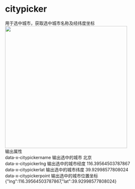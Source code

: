 # citypicker
用于选中城市，获取选中城市名称及经纬度坐标<br>
<img src="http://www.wware.org/img/citys001.png?_8248" width="400px"><br>
输出属性<br>
data-x-citypickername	输出选中的城市	北京<br>
data-x-citypickerlng	输出选中的城市经度	116.39564503787867<br>
data-x-citypickerlat	输出选中的城市纬度	39.92998577808024<br>
data-x-citypickerpoint	输出选中的城市位置坐标	{"lng":116.39564503787867,"lat":39.92998577808024}<br>
